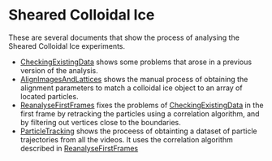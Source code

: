 # Sheared Colloidal Ice
These are several documents that show the process of analysing the Sheared Colloidal Ice experiments. 
* [CheckingExistingData](CheckingExistingData.ipynb) shows some problems that arose in a previous version of the analysis. 
* [AlignImagesAndLattices](AlignImagesAndLattices.ipynb) shows the manual process of obtaining the alignment parameters to match a colloidal ice object to an array of located particles. 
* [ReanalyseFirstFrames](ReanalyseFirstFrames.ipynb) fixes the problems of [CheckingExistingData](CheckingExistingData.ipynb) in the first frame by retracking the particles using a correlation algorithm, and by filtering out vertices close to the boundaries. 
* [ParticleTracking](ParticleTracking.ipynb) shows the proceess of obtainting a dataset of particle trajectories from all the videos. It uses the correlation algorithm described in [ReanalyseFirstFrames](ReanalyseFirstFrames.ipynb)
